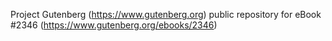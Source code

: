 Project Gutenberg (https://www.gutenberg.org) public repository for eBook #2346 (https://www.gutenberg.org/ebooks/2346)